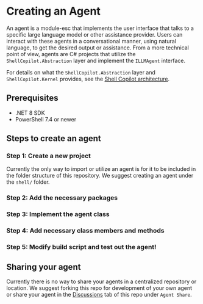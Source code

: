 # Creating an Agent

An agent is a module-esc that implements the user interface that talks to a specific large language
model or other assistance provider. Users can interact with these agents in a conversational manner,
using natural language, to get the desired output or assistance. From a more technical point of
view, agents are C# projects that utilize the `ShellCopilot.Abstraction` layer and implement the
`ILLMAgent` interface. 

For details on what the `ShellCopilot.Abstraction` layer and `ShellCopilot.Kernel` provides, see the
[Shell Copilot architecture](../shell/README.md).


## Prerequisites

- .NET 8 SDK
- PowerShell 7.4 or newer

## Steps to create an agent

### Step 1: Create a new project

Currently the only way to import or utilize an agent is for it to be included in the folder
structure of this repository. We suggest creating an agent under the `shell/` folder.


### Step 2: Add the necessary packages

### Step 3: Implement the agent class

### Step 4: Add necessary class members and methods

### Step 5: Modify build script and test out the agent!

## Sharing your agent

Currently there is no way to share your agents in a centralized repository or location. We suggest
forking this repo for development of your own agent or share your agent in the [Discussions](TODO)
tab of this repo under `Agent Share`.

